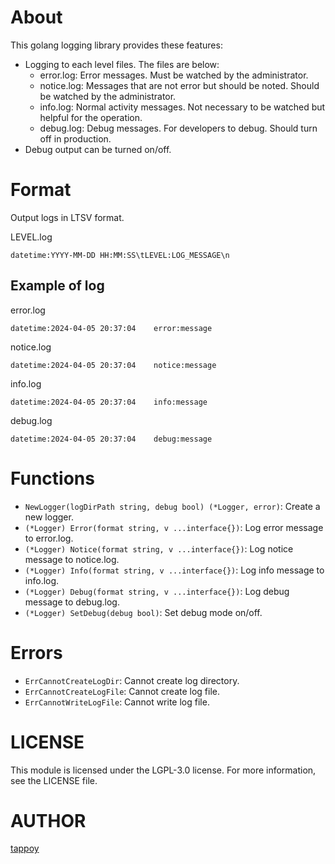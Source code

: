 # About
This golang logging library provides these features:
- Logging to each level files. The files are below:
  - error.log: Error messages. Must be watched by the administrator.
  - notice.log: Messages that are not error but should be noted. Should be watched by the administrator.
  - info.log: Normal activity messages. Not necessary to be watched but helpful for the operation.
  - debug.log: Debug messages. For developers to debug. Should turn off in production.
- Debug output can be turned on/off.

# Format
Output logs in LTSV format.

LEVEL.log
```
datetime:YYYY-MM-DD HH:MM:SS\tLEVEL:LOG_MESSAGE\n
```

## Example of log
error.log
```
datetime:2024-04-05 20:37:04	error:message
```

notice.log
```
datetime:2024-04-05 20:37:04	notice:message
```

info.log
```
datetime:2024-04-05 20:37:04	info:message
```

debug.log
```
datetime:2024-04-05 20:37:04	debug:message
```

# Functions
- `NewLogger(logDirPath string, debug bool) (*Logger, error)`: Create a new logger.
- `(*Logger) Error(format string, v ...interface{})`: Log error message to error.log.
- `(*Logger) Notice(format string, v ...interface{})`: Log notice message to notice.log.
- `(*Logger) Info(format string, v ...interface{})`: Log info message to info.log.
- `(*Logger) Debug(format string, v ...interface{})`: Log debug message to debug.log.
- `(*Logger) SetDebug(debug bool)`: Set debug mode on/off.

# Errors
- `ErrCannotCreateLogDir`: Cannot create log directory.
- `ErrCannotCreateLogFile`: Cannot create log file.
- `ErrCannotWriteLogFile`: Cannot write log file.

# LICENSE
This module is licensed under the LGPL-3.0 license. For more information, see the LICENSE file.

# AUTHOR
[tappoy](https://github.com/tappoy)

